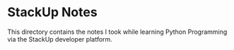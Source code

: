 # StackUp Notes

 This directory contains the notes I took while learning Python Programming via the StackUp developer platform.
